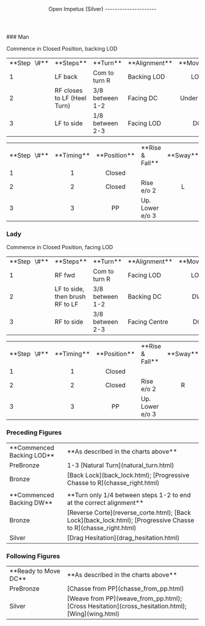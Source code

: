 <header>Open Impetus (Silver)
---------------------

 </header>### Man

Commence in Closed Position, backing LOD

 <table class="style1"> <tbody><tr> <td style="width:10%">**Step<span style="color:white">\_</span>\#**</td> <td style="width:38%">**Steps**</td> <td style="width:20%">**Turn**</td> <td style="width:16%">**Alignment**</td> <td style="width:16%;text-align:center">**Moving**</td> </tr> <tr> <td>1</td> <td>LF back</td> <td>Com to turn R</td> <td>Backing LOD</td> <td style="text-align:center">LOD</td> </tr> <tr> <td>2</td> <td>RF closes to LF (Heel Turn)</td> <td>3/8 between 1-2</td> <td>Facing DC</td> <td style="text-align:center">Under Body</td> </tr> <tr> <td>3</td> <td>LF to side</td> <td>1/8 between 2-3</td> <td>Facing LOD</td> <td style="text-align:center">DC</td> </tr> </tbody></table>

 <table class="style1"> <tbody><tr> <td style="width:10%">**Step<span style="color:white">\_</span>\#**</td> <td style="width:10%;text-align:center">**Timing**</td> <td style="width:20%;text-align:center">**Position**</td> <td style="width:40%">**Rise &amp; Fall**</td> <td style="width:10%;text-align:center">**Sway**</td> <td style="width:10%;text-align:right">**Footwork**</td> </tr> <tr> <td>1</td> <td style="text-align:center">1</td> <td style="text-align:center">Closed</td> <td> </td> <td style="text-align:center"></td> <td style="text-align:right">TH</td> </tr> <tr> <td>2 </td> <td style="text-align:center">2</td> <td style="text-align:center">Closed</td> <td>Rise e/o 2</td> <td style="text-align:center">L</td> <td style="text-align:right">HT</td> </tr> <tr> <td>3</td> <td style="text-align:center">3</td> <td style="text-align:center">PP</td> <td>Up. Lower e/o 3</td> <td style="text-align:center"></td> <td style="text-align:right">TH</td> </tr> </tbody></table>

### Lady

Commence in Closed Position, facing LOD

 <table class="style1"> <tbody><tr> <td style="width:10%">**Step<span style="color:white">\_</span>\#**</td> <td style="width:38%">**Steps**</td> <td style="width:20%">**Turn**</td> <td style="width:16%">**Alignment**</td> <td style="width:16%;text-align:center">**Moving**</td> </tr> <tr> <td>1</td> <td>RF fwd</td> <td>Com to turn R</td> <td>Facing LOD</td> <td style="text-align:center">LOD</td> </tr> <tr> <td>2</td> <td>LF to side, then brush RF to LF</td> <td>3/8 between 1-2</td> <td>Backing DC</td> <td style="text-align:center">DW</td> </tr> <tr> <td>3</td> <td>RF to side</td> <td>3/8 between 2-3</td> <td>Facing Centre</td> <td style="text-align:center">DC</td> </tr> </tbody></table>

 <table class="style1"> <tbody><tr> <td style="width:10%">**Step<span style="color:white">\_</span>\#**</td> <td style="width:10%;text-align:center">**Timing**</td> <td style="width:20%;text-align:center">**Position**</td> <td style="width:40%">**Rise &amp; Fall**</td> <td style="width:10%;text-align:center">**Sway**</td> <td style="width:10%;text-align:right">**Footwork**</td> </tr> <tr> <td>1</td> <td style="text-align:center">1</td> <td style="text-align:center">Closed</td> <td> </td> <td style="text-align:center"></td> <td style="text-align:right">HT</td> </tr> <tr> <td>2 </td> <td style="text-align:center">2</td> <td style="text-align:center">Closed</td> <td>Rise e/o 2</td> <td style="text-align:center">R</td> <td style="text-align:right">T</td> </tr> <tr> <td>3</td> <td style="text-align:center">3</td> <td style="text-align:center">PP</td> <td>Up. Lower e/o 3</td> <td style="text-align:center"></td> <td style="text-align:right">TH</td> </tr> </tbody></table>

### Preceding Figures

 <table> <tbody><tr> <td style="width:30%">**Commenced Backing LOD**</td> <td>**As described in the charts above**</td> </tr> <tr> <td style="width:30%">PreBronze</td> <td> 1-3 [Natural Turn](natural_turn.html) </td> </tr> <tr> <td style="width:30%">Bronze</td> <td> [Back Lock](back_lock.html); [Progressive Chasse to R](chasse_right.html) </td> </tr> <tr> <td style="width:30%"> </td> <td> </td> </tr> <tr> <td style="width:30%">**Commenced Backing DW**</td> <td>**Turn only 1/4 between steps 1-2 to end at the correct alignment**</td> </tr> <tr> <td style="width:30%">Bronze</td> <td> [Reverse Corte](reverse_corte.html); [Back Lock](back_lock.html); [Progressive Chasse to R](chasse_right.html) </td> </tr> <tr> <td style="width:30%">Silver</td> <td> [Drag Hesitation](drag_hesitation.html) </td> </tr> </tbody></table>

### Following Figures

 <table> <tbody><tr> <td>**Ready to Move DC**</td> <td>**As described in the charts above**</td> </tr> <tr> <td style="width:30%">PreBronze</td> <td> [Chasse from PP](chasse_from_pp.html) </td> </tr> <tr> <td>Silver</td> <td> [Weave from PP](weave_from_pp.html); [Cross Hesitation](cross_hesitation.html); [Wing](wing.html) </td> </tr> </tbody></table>